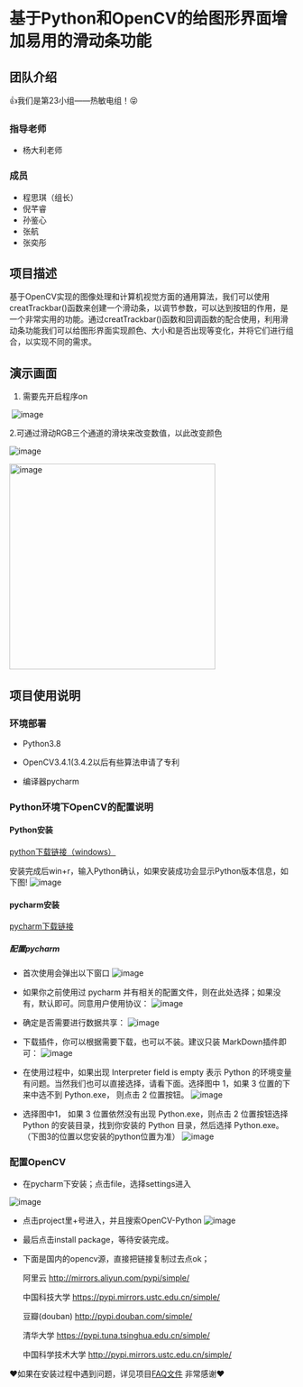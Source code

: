 # 基于Python和OpenCV的给图形界面增加易用的滑动条功能
## 团队介绍
 :thumbsup:我们是第23小组——热敏电组！:stuck_out_tongue_closed_eyes:
### 指导老师
+ 杨大利老师
### 成员
+ 程思琪（组长）
+ 倪芊睿
+ 孙鉴心
+ 张航
+ 张奕彤

## 项目描述
基于OpenCV实现的图像处理和计算机视觉方面的通用算法，我们可以使用creatTrackbar()函数来创建一个滑动条，以调节参数，可以达到按钮的作用，是一个非常实用的功能。通过creatTrackbar()函数和回调函数的配合使用，利用滑动条功能我们可以给图形界面实现颜色、大小和是否出现等变化，并将它们进行组合，以实现不同的需求。
## 演示画面
1. 需要先开启程序on

![]() ![image](https://user-images.githubusercontent.com/107832597/176445622-c793dda8-563e-4cde-87a4-d61c6ae488f1.png)

2.可通过滑动RGB三个通道的滑块来改变数值，以此改变颜色

![]()![image](https://user-images.githubusercontent.com/107832597/176445723-1f61186d-b34f-43ba-9840-3c62f59ae966.png)

![]()<img width="365" alt="image" src="https://user-images.githubusercontent.com/107832597/176446294-982d73e3-abfc-44ec-aadc-5f541beeeb63.png">
## 项目使用说明
### 环境部署
+ Python3.8

+ OpenCV3.4.1(3.4.2以后有些算法申请了专利

+ 编译器pycharm

### Python环境下OpenCV的配置说明
#### Python安装
[python下载链接（windows）](http://www.python.org/downloads/windows/)

安装完成后win+r，输入Python确认，如果安装成功会显示Python版本信息，如下图!
![image](https://github.com/QAQDaisy/Daisy-s/blob/main/%E5%BE%AE%E4%BF%A1%E5%9B%BE%E7%89%87_20220629221309.jpg)
#### pycharm安装
[pycharm下载链接](https://www.jetbrains.com/pycharm/download/#section=windows)
##### 配置pycharm
* 首次使用会弹出以下窗口
![image](https://github.com/QAQDaisy/Daisy-s/blob/main/%E5%B1%8F%E5%B9%95%E6%88%AA%E5%9B%BE%202022-06-30%20095733.png)

* 如果你之前使用过 pycharm 并有相关的配置文件，则在此处选择；如果没有，默认即可。同意用户使用协议：
![image](https://github.com/QAQDaisy/Daisy-s/blob/main/%E5%B1%8F%E5%B9%95%E6%88%AA%E5%9B%BE%202022-06-30%20095759.png)

* 确定是否需要进行数据共享：
![image](https://github.com/QAQDaisy/Daisy-s/blob/main/%E5%B1%8F%E5%B9%95%E6%88%AA%E5%9B%BE%202022-06-30%20095816.png)

* 下载插件，你可以根据需要下载，也可以不装。建议只装 MarkDown插件即可：
![image](https://github.com/QAQDaisy/Daisy-s/blob/main/%E5%B1%8F%E5%B9%95%E6%88%AA%E5%9B%BE%202022-06-30%20095834.png)

* 在使用过程中，如果出现 Interpreter field is empty 表示 Python 的环境变量有问题。当然我们也可以直接选择，请看下面。选择图中 1，如果 3 位置的下来中选不到 Python.exe， 则点击 2 位置按钮。
![image](https://github.com/QAQDaisy/Daisy-s/blob/main/%E5%B1%8F%E5%B9%95%E6%88%AA%E5%9B%BE%202022-06-30%20095945.png)

* 选择图中1， 如果 3 位置依然没有出现 Python.exe，则点击 2 位置按钮选择 Python 的安装目录，找到你安装的 Python 目录，然后选择 Python.exe。（下图3的位置以您安装的python位置为准）
![image](https://github.com/QAQDaisy/Daisy-s/blob/main/%E5%B1%8F%E5%B9%95%E6%88%AA%E5%9B%BE%202022-06-30%20100834.png)
### 配置OpenCV
* 在pycharm下安装；点击file，选择settings进入

![image](https://github.com/QAQDaisy/Daisy-s/blob/main/%E5%BE%AE%E4%BF%A1%E5%9B%BE%E7%89%87_20220629224010.jpg)

* 点击project里+号进入，并且搜索OpenCV-Python
![image](https://github.com/QAQDaisy/Daisy-s/blob/main/%E5%BE%AE%E4%BF%A1%E5%9B%BE%E7%89%87_20220629224448.jpg)
* 最后点击install package，等待安装完成。

* 下面是国内的opencv源，直接把链接复制过去点ok；

  阿里云 http://mirrors.aliyun.com/pypi/simple/
  
  中国科技大学 https://pypi.mirrors.ustc.edu.cn/simple/
  
  豆瓣(douban) http://pypi.douban.com/simple/
  
  清华大学 https://pypi.tuna.tsinghua.edu.cn/simple/
  
  中国科学技术大学 http://pypi.mirrors.ustc.edu.cn/simple/ 

:heart:如果在安装过程中遇到问题，详见项目[FAQ文件](https://github.com/Bistu-OSSDT-2022/23-yangdl-chengsq/blob/main/FAQ) 非常感谢:heart:


